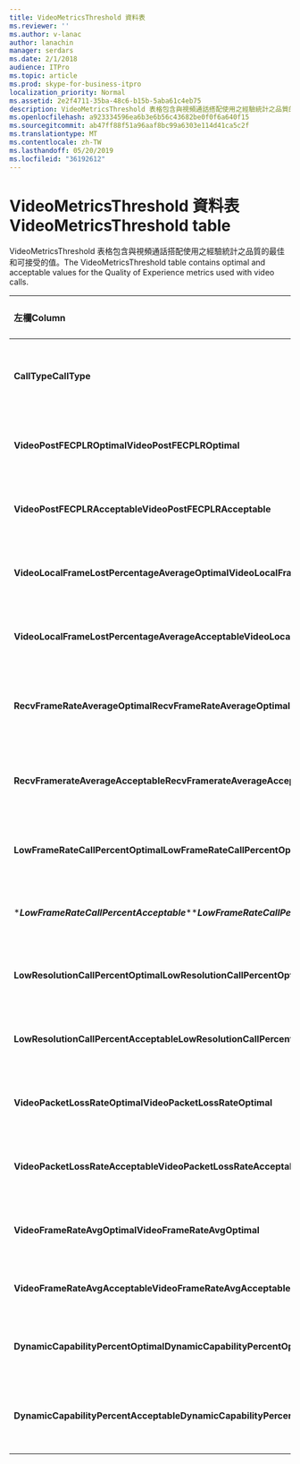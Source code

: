 ```yaml
---
title: VideoMetricsThreshold 資料表
ms.reviewer: ''
ms.author: v-lanac
author: lanachin
manager: serdars
ms.date: 2/1/2018
audience: ITPro
ms.topic: article
ms.prod: skype-for-business-itpro
localization_priority: Normal
ms.assetid: 2e2f4711-35ba-48c6-b15b-5aba61c4eb75
description: VideoMetricsThreshold 表格包含與視頻通話搭配使用之經驗統計之品質的最佳和可接受的值。
ms.openlocfilehash: a923334596ea6b3e6b56c43682be0f0f6a640f15
ms.sourcegitcommit: ab47ff88f51a96aaf8bc99a6303e114d41ca5c2f
ms.translationtype: MT
ms.contentlocale: zh-TW
ms.lasthandoff: 05/20/2019
ms.locfileid: "36192612"
---
```

# <a name="videometricsthreshold-table"></a><span data-ttu-id="76c66-103">VideoMetricsThreshold 資料表</span><span class="sxs-lookup"><span data-stu-id="76c66-103">VideoMetricsThreshold table</span></span>
 
<span data-ttu-id="76c66-104">VideoMetricsThreshold 表格包含與視頻通話搭配使用之經驗統計之品質的最佳和可接受的值。</span><span class="sxs-lookup"><span data-stu-id="76c66-104">The VideoMetricsThreshold table contains optimal and acceptable values for the Quality of Experience metrics used with video calls.</span></span>
  

| <span data-ttu-id="76c66-105">**左欄**</span><span class="sxs-lookup"><span data-stu-id="76c66-105">**Column**</span></span>                                               | <span data-ttu-id="76c66-106">**資料類型**</span><span class="sxs-lookup"><span data-stu-id="76c66-106">**Data Type**</span></span>       | <span data-ttu-id="76c66-107">**索引鍵/索引**</span><span class="sxs-lookup"><span data-stu-id="76c66-107">**Key/Index**</span></span>  | <span data-ttu-id="76c66-108">**詳細資料**</span><span class="sxs-lookup"><span data-stu-id="76c66-108">**Details**</span></span>                          |
|:---------------------------------------------------------|:--------------------|:---------------|:-------------------------------------|
| <span data-ttu-id="76c66-109">**CallType**</span><span class="sxs-lookup"><span data-stu-id="76c66-109">**CallType**</span></span> <br/>                                       | <span data-ttu-id="76c66-110">int</span><span class="sxs-lookup"><span data-stu-id="76c66-110">int</span></span>  <br/>          | <span data-ttu-id="76c66-111">首選</span><span class="sxs-lookup"><span data-stu-id="76c66-111">Primary</span></span>  <br/> | <span data-ttu-id="76c66-112">所撥打的通話類型。</span><span class="sxs-lookup"><span data-stu-id="76c66-112">Type of call that was placed.</span></span>  <br/> |
| <span data-ttu-id="76c66-113">**VideoPostFECPLROptimal**</span><span class="sxs-lookup"><span data-stu-id="76c66-113">**VideoPostFECPLROptimal**</span></span> <br/>                         | <span data-ttu-id="76c66-114">decimal (5, 2)</span><span class="sxs-lookup"><span data-stu-id="76c66-114">decimal(5,2)</span></span>  <br/> |                | <span data-ttu-id="76c66-115">預設值為0.05。</span><span class="sxs-lookup"><span data-stu-id="76c66-115">The default value is 0.05.</span></span>  <br/>    |
| <span data-ttu-id="76c66-116">**VideoPostFECPLRAcceptable**</span><span class="sxs-lookup"><span data-stu-id="76c66-116">**VideoPostFECPLRAcceptable**</span></span> <br/>                      | <span data-ttu-id="76c66-117">decimal (5, 2)</span><span class="sxs-lookup"><span data-stu-id="76c66-117">decimal(5,2)</span></span>  <br/> |                | <span data-ttu-id="76c66-118">預設值為0.10。</span><span class="sxs-lookup"><span data-stu-id="76c66-118">The default value is 0.10.</span></span>  <br/>    |
| <span data-ttu-id="76c66-119">**VideoLocalFrameLostPercentageAverageOptimal**</span><span class="sxs-lookup"><span data-stu-id="76c66-119">**VideoLocalFrameLostPercentageAverageOptimal**</span></span> <br/>    | <span data-ttu-id="76c66-120">decimal (5, 2)</span><span class="sxs-lookup"><span data-stu-id="76c66-120">decimal(5,2)</span></span>  <br/> |                | <span data-ttu-id="76c66-121">預設值為5.0。</span><span class="sxs-lookup"><span data-stu-id="76c66-121">The default value is 5.0.</span></span>  <br/>     |
| <span data-ttu-id="76c66-122">**VideoLocalFrameLostPercentageAverageAcceptable**</span><span class="sxs-lookup"><span data-stu-id="76c66-122">**VideoLocalFrameLostPercentageAverageAcceptable**</span></span> <br/> | <span data-ttu-id="76c66-123">decimal (5, 2)</span><span class="sxs-lookup"><span data-stu-id="76c66-123">decimal(5,2)</span></span>  <br/> |                | <span data-ttu-id="76c66-124">預設值為10.0。</span><span class="sxs-lookup"><span data-stu-id="76c66-124">The default value is 10.0.</span></span>  <br/>    |
| <span data-ttu-id="76c66-125">**RecvFrameRateAverageOptimal**</span><span class="sxs-lookup"><span data-stu-id="76c66-125">**RecvFrameRateAverageOptimal**</span></span> <br/>                    | <span data-ttu-id="76c66-126">十進位 (9, 4)</span><span class="sxs-lookup"><span data-stu-id="76c66-126">decimal(9,4)</span></span>  <br/> |                | <span data-ttu-id="76c66-127">預設值為12.0000。</span><span class="sxs-lookup"><span data-stu-id="76c66-127">The default value is 12.0000.</span></span>  <br/> |
| <span data-ttu-id="76c66-128">**RecvFramerateAverageAcceptable**</span><span class="sxs-lookup"><span data-stu-id="76c66-128">**RecvFramerateAverageAcceptable**</span></span> <br/>                 | <span data-ttu-id="76c66-129">十進位 (9, 4)</span><span class="sxs-lookup"><span data-stu-id="76c66-129">decimal(9,4)</span></span>  <br/> |                | <span data-ttu-id="76c66-130">預設值為7.0000。</span><span class="sxs-lookup"><span data-stu-id="76c66-130">The default value is 7.0000.</span></span>  <br/>  |
| <span data-ttu-id="76c66-131">**LowFrameRateCallPercentOptimal**</span><span class="sxs-lookup"><span data-stu-id="76c66-131">**LowFrameRateCallPercentOptimal**</span></span> <br/>                 | <span data-ttu-id="76c66-132">decimal (5, 2)</span><span class="sxs-lookup"><span data-stu-id="76c66-132">decimal(5,2)</span></span>  <br/> |                | <span data-ttu-id="76c66-133">預設值為5.0。</span><span class="sxs-lookup"><span data-stu-id="76c66-133">The default value is 5.0.</span></span>  <br/>     |
| <span data-ttu-id="76c66-134">\****LowFrameRateCallPercentAcceptable***\*</span><span class="sxs-lookup"><span data-stu-id="76c66-134">\****LowFrameRateCallPercentAcceptable***\*</span></span> <br/>        | <span data-ttu-id="76c66-135">decimal (5, 2)</span><span class="sxs-lookup"><span data-stu-id="76c66-135">decimal(5,2)</span></span>  <br/> |                | <span data-ttu-id="76c66-136">預設值為 10.0/</span><span class="sxs-lookup"><span data-stu-id="76c66-136">The default value is 10.0/</span></span>  <br/>    |
| <span data-ttu-id="76c66-137">**LowResolutionCallPercentOptimal**</span><span class="sxs-lookup"><span data-stu-id="76c66-137">**LowResolutionCallPercentOptimal**</span></span> <br/>                | <span data-ttu-id="76c66-138">decimal (5, 2)</span><span class="sxs-lookup"><span data-stu-id="76c66-138">decimal(5,2)</span></span>  <br/> |                | <span data-ttu-id="76c66-139">預設值為5.0。</span><span class="sxs-lookup"><span data-stu-id="76c66-139">The default value is 5.0.</span></span>  <br/>     |
| <span data-ttu-id="76c66-140">**LowResolutionCallPercentAcceptable**</span><span class="sxs-lookup"><span data-stu-id="76c66-140">**LowResolutionCallPercentAcceptable**</span></span> <br/>             | <span data-ttu-id="76c66-141">decimal (5, 2)</span><span class="sxs-lookup"><span data-stu-id="76c66-141">decimal(5,2)</span></span>  <br/> |                | <span data-ttu-id="76c66-142">預設值為10.0。</span><span class="sxs-lookup"><span data-stu-id="76c66-142">The default value is 10.0.</span></span>  <br/>    |
| <span data-ttu-id="76c66-143">**VideoPacketLossRateOptimal**</span><span class="sxs-lookup"><span data-stu-id="76c66-143">**VideoPacketLossRateOptimal**</span></span> <br/>                     | <span data-ttu-id="76c66-144">foat</span><span class="sxs-lookup"><span data-stu-id="76c66-144">foat</span></span>  <br/>         |                | <span data-ttu-id="76c66-145">預設值為0.05。</span><span class="sxs-lookup"><span data-stu-id="76c66-145">The default value is 0.05.</span></span>  <br/>    |
| <span data-ttu-id="76c66-146">**VideoPacketLossRateAcceptable**</span><span class="sxs-lookup"><span data-stu-id="76c66-146">**VideoPacketLossRateAcceptable**</span></span> <br/>                  | <span data-ttu-id="76c66-147">浮</span><span class="sxs-lookup"><span data-stu-id="76c66-147">float</span></span>  <br/>        |                | <span data-ttu-id="76c66-148">預設值為0.10。</span><span class="sxs-lookup"><span data-stu-id="76c66-148">The default value is 0.10.</span></span>  <br/>    |
| <span data-ttu-id="76c66-149">**VideoFrameRateAvgOptimal**</span><span class="sxs-lookup"><span data-stu-id="76c66-149">**VideoFrameRateAvgOptimal**</span></span> <br/>                       | <span data-ttu-id="76c66-150">浮</span><span class="sxs-lookup"><span data-stu-id="76c66-150">float</span></span>  <br/>        |                | <span data-ttu-id="76c66-151">預設值為12。</span><span class="sxs-lookup"><span data-stu-id="76c66-151">The default value is 12.</span></span>  <br/>      |
| <span data-ttu-id="76c66-152">**VideoFrameRateAvgAcceptable**</span><span class="sxs-lookup"><span data-stu-id="76c66-152">**VideoFrameRateAvgAcceptable**</span></span> <br/>                    | <span data-ttu-id="76c66-153">浮</span><span class="sxs-lookup"><span data-stu-id="76c66-153">float</span></span>  <br/>        |                | <span data-ttu-id="76c66-154">預設值為7。</span><span class="sxs-lookup"><span data-stu-id="76c66-154">The default value is 7.</span></span>  <br/>       |
| <span data-ttu-id="76c66-155">**DynamicCapabilityPercentOptimal**</span><span class="sxs-lookup"><span data-stu-id="76c66-155">**DynamicCapabilityPercentOptimal**</span></span> <br/>                | <span data-ttu-id="76c66-156">decimal (5, 2)</span><span class="sxs-lookup"><span data-stu-id="76c66-156">decimal(5,2)</span></span>  <br/> |                | <span data-ttu-id="76c66-157">預設值為5.00。</span><span class="sxs-lookup"><span data-stu-id="76c66-157">The default value is 5.00.</span></span>  <br/>    |
| <span data-ttu-id="76c66-158">**DynamicCapabilityPercentAcceptable**</span><span class="sxs-lookup"><span data-stu-id="76c66-158">**DynamicCapabilityPercentAcceptable**</span></span> <br/>             | <span data-ttu-id="76c66-159">decimal (5, 2)</span><span class="sxs-lookup"><span data-stu-id="76c66-159">decimal(5,2)</span></span>  <br/> |                | <span data-ttu-id="76c66-160">預設值為10.00。</span><span class="sxs-lookup"><span data-stu-id="76c66-160">The default value is 10.00.</span></span>  <br/>   |

